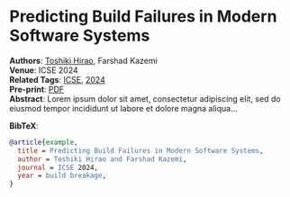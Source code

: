# Predicting Build Failures in Modern Software Systems


**Authors**: [Toshiki Hirao](../members/shanemcintosh.qmd), Farshad
Kazemi  
**Venue**: ICSE 2024  
**Related Tags**: [ICSE](../list.qmd#category=build+breakage),
[2024](../list.qmd#category=defect+prediction)  
**Pre-print**: [PDF](../pdfs/tse2024_xu.pdf)  
**Abstract**: Lorem ipsum dolor sit amet, consectetur adipiscing elit,
sed do eiusmod tempor incididunt ut labore et dolore magna aliqua…

**BibTeX**:

``` bibtex
@article{example,
  title = Predicting Build Failures in Modern Software Systems,
  author = Toshiki Hirao and Farshad Kazemi,
  journal = ICSE 2024,
  year = build breakage,
}
```
